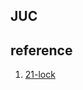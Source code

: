 ## JUC

## reference

1. [21-lock](https://mp.weixin.qq.com/s?__biz=MzAwMjI0ODk0NA==&mid=2451944398&idx=1&sn=4e9bd51a668ff4be2f1abd3183bc5b9c)
